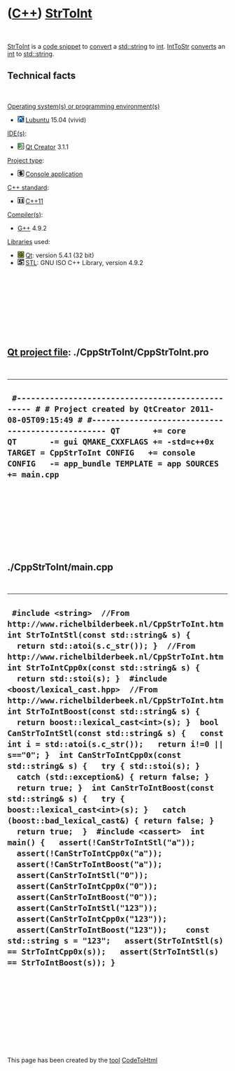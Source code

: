 



 

 

 

 

 

([C++](Cpp.md)) [StrToInt](CppStrToInt.md)
============================================

 

[StrToInt](CppStrToInt.md) is a [code snippet](CppCodeSnippets.md) to
[convert](CppConvert.md) a [std::string](CppStdString.md) to
[int](CppInt.md). [IntToStr](CppIntToStr.md)
[converts](CppConvert.md) an [int](CppInt.md) to
[std::string](CppStdString.md).

Technical facts
---------------

 

[Operating system(s) or programming environment(s)](CppOs.md)

-   ![Lubuntu](PicLubuntu.png) [Lubuntu](CppLubuntu.md) 15.04 (vivid)

[IDE(s)](CppIde.md):

-   ![Qt Creator](PicQtCreator.png) [Qt Creator](CppQtCreator.md) 3.1.1

[Project type](CppQtProjectType.md):

-   ![console](PicConsole.png) [Console
    application](CppConsoleApplication.md)

[C++ standard](CppStandard.md):

-   ![C++11](PicCpp11.png) [C++11](Cpp11.md)

[Compiler(s)](CppCompiler.md):

-   [G++](CppGpp.md) 4.9.2

[Libraries](CppLibrary.md) used:

-   ![Qt](PicQt.png) [Qt](CppQt.md): version 5.4.1 (32 bit)
-   ![STL](PicStl.png) [STL](CppStl.md): GNU ISO C++ Library, version
    4.9.2

 

 

 

 

 

[Qt project file](CppQtProjectFile.md): ./CppStrToInt/CppStrToInt.pro
----------------------------------------------------------------------

 

  ----------------------------------------------------------------------------------------------------------------------------------------------------------------------------------------------------------------------------------------------------------------------------------------------------------------------------------
  ` #------------------------------------------------- # # Project created by QtCreator 2011-08-05T09:15:49 # #------------------------------------------------- QT       += core QT       -= gui QMAKE_CXXFLAGS += -std=c++0x TARGET = CppStrToInt CONFIG   += console CONFIG   -= app_bundle TEMPLATE = app SOURCES += main.cpp`
  ----------------------------------------------------------------------------------------------------------------------------------------------------------------------------------------------------------------------------------------------------------------------------------------------------------------------------------

 

 

 

 

 

./CppStrToInt/main.cpp
----------------------

 

  -------------------------------------------------------------------------------------------------------------------------------------------------------------------------------------------------------------------------------------------------------------------------------------------------------------------------------------------------------------------------------------------------------------------------------------------------------------------------------------------------------------------------------------------------------------------------------------------------------------------------------------------------------------------------------------------------------------------------------------------------------------------------------------------------------------------------------------------------------------------------------------------------------------------------------------------------------------------------------------------------------------------------------------------------------------------------------------------------------------------------------------------------------------------------------------------------------------------------------------------------------------------------------------------------------------------------------------------------------
  ` #include <string>  //From http://www.richelbilderbeek.nl/CppStrToInt.htm int StrToIntStl(const std::string& s) {   return std::atoi(s.c_str()); }  //From http://www.richelbilderbeek.nl/CppStrToInt.htm int StrToIntCpp0x(const std::string& s) {   return std::stoi(s); }  #include <boost/lexical_cast.hpp>  //From http://www.richelbilderbeek.nl/CppStrToInt.htm int StrToIntBoost(const std::string& s) {   return boost::lexical_cast<int>(s); }  bool CanStrToIntStl(const std::string& s) {   const int i = std::atoi(s.c_str());   return i!=0 || s=="0"; }  int CanStrToIntCpp0x(const std::string& s) {   try { std::stoi(s); }   catch (std::exception&) { return false; }   return true; }  int CanStrToIntBoost(const std::string& s) {   try { boost::lexical_cast<int>(s); }   catch (boost::bad_lexical_cast&) { return false; }   return true;  }  #include <cassert>  int main() {   assert(!CanStrToIntStl("a"));   assert(!CanStrToIntCpp0x("a"));   assert(!CanStrToIntBoost("a"));    assert(CanStrToIntStl("0"));   assert(CanStrToIntCpp0x("0"));   assert(CanStrToIntBoost("0"));    assert(CanStrToIntStl("123"));   assert(CanStrToIntCpp0x("123"));   assert(CanStrToIntBoost("123"));    const std::string s = "123";   assert(StrToIntStl(s) == StrToIntCpp0x(s));   assert(StrToIntStl(s) == StrToIntBoost(s)); }`
  -------------------------------------------------------------------------------------------------------------------------------------------------------------------------------------------------------------------------------------------------------------------------------------------------------------------------------------------------------------------------------------------------------------------------------------------------------------------------------------------------------------------------------------------------------------------------------------------------------------------------------------------------------------------------------------------------------------------------------------------------------------------------------------------------------------------------------------------------------------------------------------------------------------------------------------------------------------------------------------------------------------------------------------------------------------------------------------------------------------------------------------------------------------------------------------------------------------------------------------------------------------------------------------------------------------------------------------------------------

 

 

 

 

 





 




This page has been created by the [tool](Tools.md)
[CodeToHtml](ToolCodeToHtml.md)
